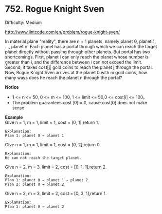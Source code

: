 # 752. Rogue Knight Sven 

Difficulty: Medium

http://www.lintcode.com/en/problem/rogue-knight-sven/

In material plane "reality", there are n + 1 planets, namely planet 0, planet 1, ..., planet n.
Each planet has a portal through which we can reach the target planet directly without passing through other planets.
But portal has two shortcomings.
First, planet i can only reach the planet whose number is greater than i, and the difference between i can not exceed the limit.
Second, it takes cost[j] gold coins to reach the planet j through the portal.
Now, Rogue Knight Sven arrives at the planet 0 with m gold coins, how many ways does he reach the planet n through the portal?

**Notice**  
* 1 <= n <= 50, 0 <= m <= 100, 1 <= limit <= 50,0 <= cost[i] <= 100。
* The problem guarantees cost [0] = 0, cause cost[0] does not make sense

**Example**  
Give n = 1, m = 1, limit = 1, cost = [0, 1],return 1.
```
Explanation:
Plan 1: planet 0 → planet 1
```
Give n = 1, m = 1, limit = 1, cost = [0, 2],return 0.
```
Explanation:
He can not reach the target planet.
```
Give n = 2, m = 3, limit = 2, cost = [0, 1, 1],return 2.
```
Explanation:
Plan 1: planet 0 → planet 1 → planet 2
Plan 2: planet 0 → planet 2
```
Give n = 2, m = 3, limit = 2, cost = [0, 3, 1],return 1.
```
Explanation:
Plan 1: planet 0 → planet 2
```
